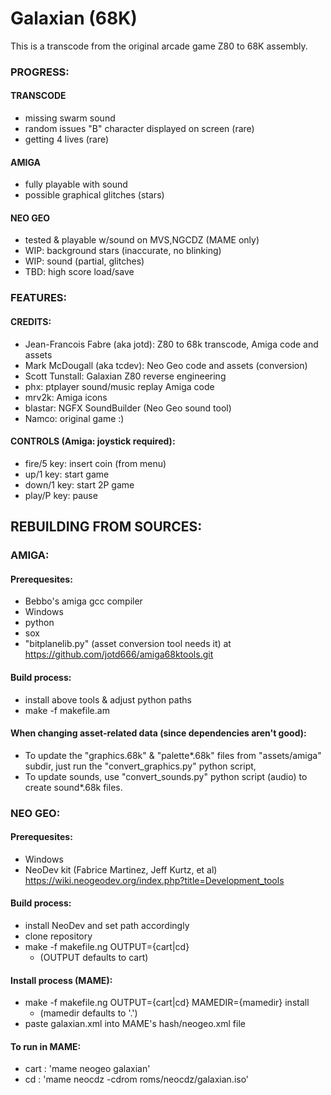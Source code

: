 # Galaxian (68K)

This is a transcode from the original arcade game Z80 to 68K assembly.


### PROGRESS:

#### TRANSCODE

- missing swarm sound
- random issues "B" character displayed on screen (rare)
- getting 4 lives (rare)

#### AMIGA

- fully playable with sound
- possible graphical glitches (stars)

#### NEO GEO

- tested & playable w/sound on MVS,NGCDZ (MAME only)
- WIP: background stars (inaccurate, no blinking)
- WIP: sound (partial, glitches)
- TBD: high score load/save

### FEATURES:

#### CREDITS:

- Jean-Francois Fabre (aka jotd): Z80 to 68k transcode, Amiga code and assets
- Mark McDougall (aka tcdev): Neo Geo code and assets (conversion)
- Scott Tunstall: Galaxian Z80 reverse engineering
- phx: ptplayer sound/music replay Amiga code
- mrv2k: Amiga icons
- blastar: NGFX SoundBuilder (Neo Geo sound tool)
- Namco: original game :)

#### CONTROLS (Amiga: joystick required):

- fire/5 key: insert coin (from menu)
- up/1 key: start game
- down/1 key: start 2P game
- play/P key: pause

## REBUILDING FROM SOURCES:

### AMIGA:

#### Prerequesites:

- Bebbo's amiga gcc compiler
- Windows
- python
- sox
- "bitplanelib.py" (asset conversion tool needs it) at https://github.com/jotd666/amiga68ktools.git

#### Build process:

- install above tools & adjust python paths
- make -f makefile.am

#### When changing asset-related data (since dependencies aren't good):

- To update the "graphics.68k" & "palette*.68k" files from "assets/amiga" subdir, 
  just run the "convert_graphics.py" python script, 
- To update sounds, use "convert_sounds.py"
  python script (audio) to create sound*.68k files.

### NEO GEO:

#### Prerequesites:

- Windows
- NeoDev kit (Fabrice Martinez, Jeff Kurtz, et al)  
  https://wiki.neogeodev.org/index.php?title=Development_tools

#### Build process:

- install NeoDev and set path accordingly
- clone repository
- make -f makefile.ng OUTPUT={cart|cd}
  - (OUTPUT defaults to cart)
  
#### Install process (MAME):

- make -f makefile.ng OUTPUT={cart|cd} MAMEDIR={mamedir} install
  - (mamedir defaults to '.')
- paste galaxian.xml into MAME's hash/neogeo.xml file

#### To run in MAME:

- cart : 'mame neogeo galaxian'
- cd : 'mame neocdz -cdrom roms/neocdz/galaxian.iso'
  
